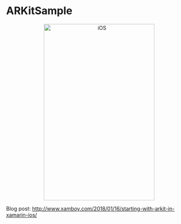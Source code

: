 # ARKitSample

<p align="center">
<img src="https://github.com/CrossGeeks/ARKitSample/blob/master/pokemon.gif?raw=true" width="300" height="480" title="iOS"/>
</p>


Blog post: http://www.xamboy.com/2018/01/16/starting-with-arkit-in-xamarin-ios/
